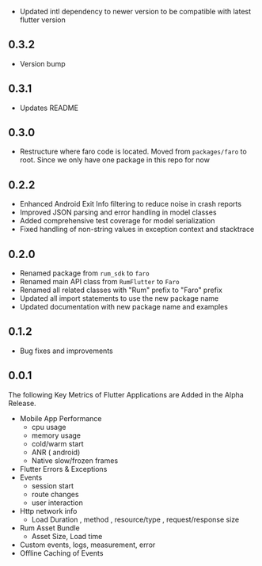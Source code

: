 - Updated intl dependency to newer version to be compatible with latest flutter version

## 0.3.2

- Version bump

## 0.3.1

- Updates README

## 0.3.0

- Restructure where faro code is located. Moved from `packages/faro` to root. Since we only have one package in this repo for now

## 0.2.2

- Enhanced Android Exit Info filtering to reduce noise in crash reports
- Improved JSON parsing and error handling in model classes
- Added comprehensive test coverage for model serialization
- Fixed handling of non-string values in exception context and stacktrace

## 0.2.0

- Renamed package from `rum_sdk` to `faro`
- Renamed main API class from `RumFlutter` to `Faro`
- Renamed all related classes with "Rum" prefix to "Faro" prefix
- Updated all import statements to use the new package name
- Updated documentation with new package name and examples

## 0.1.2

- Bug fixes and improvements

## 0.0.1

The following Key Metrics of Flutter Applications are Added in the Alpha Release.

- Mobile App Performance
  - cpu usage
  - memory usage
  - cold/warm start
  - ANR ( android)
  - Native slow/frozen frames
- Flutter Errors & Exceptions
- Events
  - session start
  - route changes
  - user interaction
- Http network info
  - Load Duration , method , resource/type , request/response size
- Rum Asset Bundle
  - Asset Size, Load time
- Custom events, logs, measurement, error
- Offline Caching of Events
